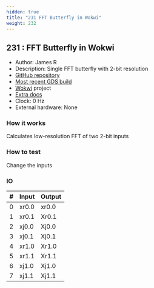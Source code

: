 ```yaml
---
hidden: true
title: "231 FFT Butterfly in Wokwi"
weight: 232
---
```


## 231 : FFT Butterfly in Wokwi

* Author: James R
* Description: Single FFT butterfly with 2-bit resolution
* [GitHub repository](https://github.com/jdrosent/tt02-submission-template)
* [Most recent GDS build](https://github.com/jdrosent/tt02-submission-template/actions/runs/3603537611)
* [Wokwi](https://wokwi.com/projects/349952820323025491) project
* [Extra docs]()
* Clock: 0 Hz
* External hardware: None



### How it works

Calculates low-resolution FFT of two 2-bit inputs

### How to test

Change the inputs

### IO

| # | Input        | Output       |
|---|--------------|--------------|
| 0 | xr0.0  | xr0.0 |
| 1 | xr0.1  | Xr0.1 |
| 2 | xj0.0  | Xj0.0 |
| 3 | xj0.1  | Xj0.1 |
| 4 | xr1.0  | Xr1.0 |
| 5 | xr1.1  | Xr1.1 |
| 6 | xj1.0  | Xj1.0 |
| 7 | xj1.1  | Xj1.1 |
